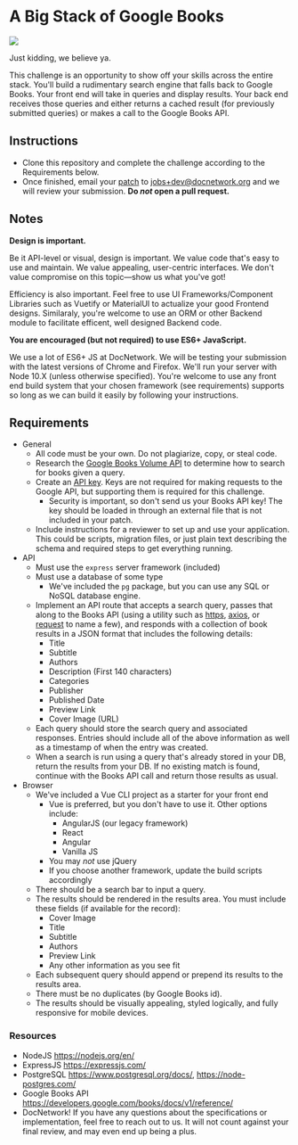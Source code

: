 # A Big Stack of Google Books

![](https://i.imgflip.com/4c9scu.jpg)

Just kidding, we believe ya.

This challenge is an opportunity to show off your skills across the entire stack. You'll build a
rudimentary search engine that falls back to Google Books. Your front end will take in queries and
display results. Your back end receives those queries and either returns a cached result (for
previously submitted queries) or makes a call to the Google Books API.

## Instructions
- Clone this repository and complete the challenge according to the Requirements below.
- Once finished, email your [patch](https://robots.thoughtbot.com/send-a-patch-to-someone-using-git-format-patch) to jobs+dev@docnetwork.org and we will review your submission. **Do _not_ open a pull request.**

## Notes

**Design is important.**

Be it API-level or visual, design is important. We value code that's easy to use and maintain. We value
appealing, user-centric interfaces. We don't value compromise on this topic—show us what you've got!

Efficiency is also important. Feel free to use UI Frameworks/Component Libraries such as Vuetify or
MaterialUI to actualize your good Frontend designs. Similaraly, you're welcome to use an ORM or
other Backend module to facilitate efficent, well designed Backend code.

**You are encouraged (but not required) to use ES6+ JavaScript.**

We use a lot of ES6+ JS at DocNetwork. We will be testing your submission with the latest versions
of Chrome and Firefox. We'll run your server with Node 10.X (unless otherwise specified). You're
welcome to use any front end build system that your chosen framework (see requirements) supports so
long as we can build it easily by following your instructions.

## Requirements
- General
  - All code must be your own. Do not plagiarize, copy, or steal code.
  - Research the [Google Books Volume
    API](https://developers.google.com/books/docs/v1/reference/volumes) to determine how to search
    for books given a query.
  - Create an [API key](https://developers.google.com/books/docs/v1/using#APIKey). Keys are not
    required for making requests to the Google API, but supporting them is required for this
    challenge.
    - Security is important, so don't send us your Books API key! The key should be loaded in
      through an external file that is not included in your patch.
  - Include instructions for a reviewer to set up and use your application. This could be scripts,
    migration files, or just plain text describing the schema and required steps to get everything
    running.
- API
  - Must use the `express` server framework (included)
  - Must use a database of some type
    - We've included the `pg` package, but you can use any SQL or NoSQL database engine.
  - Implement an API route that accepts a search query, passes that along to the Books API (using a
    utility such as [https](https://nodejs.org/api/https.html),
    [axios](https://www.npmjs.com/package/axios), or
    [request](https://www.npmjs.com/package/request) to name a few), and responds with a collection
    of book results in a JSON format that includes the following details:
    - Title
    - Subtitle
    - Authors
    - Description (First 140 characters)
    - Categories
    - Publisher
    - Published Date
    - Preview Link
    - Cover Image (URL)
  - Each query should store the search query and associated responses. Entries should include all of
    the above information as well as a timestamp of when the entry was created.
  - When a search is run using a query that's already stored in your DB, return the results from
    your DB. If no existing match is found, continue with the Books API call and return those
    results as usual.
- Browser
  - We've included a Vue CLI project as a starter for your front end
      - Vue is preferred, but you don't have to use it. Other options include:
        - AngularJS (our legacy framework)
        - React
        - Angular
        - Vanilla JS
      - You may _not_ use jQuery
      - If you choose another framework, update the build scripts accordingly
  - There should be a search bar to input a query.
  - The results should be rendered in the results area. You must include these fields (if available for the record):
    - Cover Image
    - Title
    - Subtitle
    - Authors
    - Preview Link
    - Any other information as you see fit
  - Each subsequent query should append or prepend its results to the results area.
  - There must be no duplicates (by Google Books id).
  - The results should be visually appealing, styled logically, and fully responsive for mobile
    devices.

### Resources
- NodeJS https://nodejs.org/en/
- ExpressJS https://expressjs.com/
- PostgreSQL https://www.postgresql.org/docs/, https://node-postgres.com/
- Google Books API https://developers.google.com/books/docs/v1/reference/
- DocNetwork! If you have any questions about the specifications or implementation, feel free to reach out to us. It will not count against your final review, and may even end up being a plus.
